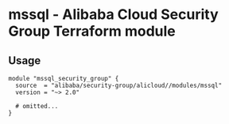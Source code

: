 # mssql - Alibaba Cloud Security Group Terraform module

## Usage

```hcl
module "mssql_security_group" {
  source  = "alibaba/security-group/alicloud//modules/mssql"
  version = "~> 2.0"

  # omitted...
}
```

<!-- BEGINNING OF PRE-COMMIT-TERRAFORM DOCS HOOK -->
<!-- END OF PRE-COMMIT-TERRAFORM DOCS HOOK -->
